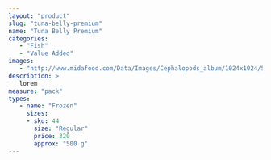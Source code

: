 ```yaml
---
layout: "product"
slug: "tuna-belly-premium"
name: "Tuna Belly Premium"
categories:
   - "Fish"
   - "Value Added"
images:
   - "http://www.midafood.com/Data/Images/Cephalopods_album/1024x1024/54acdb77e60ec196.jpg"
description: >
   lorem
measure: "pack"
types: 
   - name: "Frozen"
     sizes: 
     - sku: 44
       size: "Regular"
       price: 320
       approx: "500 g"
---
```

